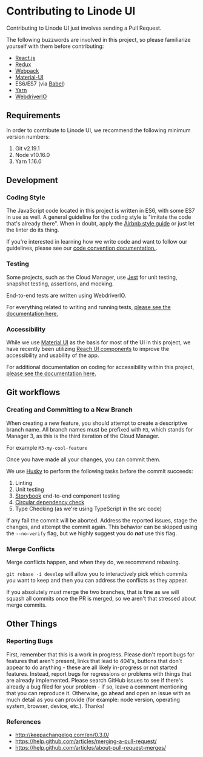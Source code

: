 # Contributing to Linode UI

Contributing to Linode UI just involves sending a Pull Request.

The following buzzwords are involved in this project, so please familiarize yourself with them before contributing:

* [React.js](https://facebook.github.io/react/)
* [Redux](http://redux.js.org/)
* [Webpack](https://webpack.github.io/)
* [Material-UI](https://material-ui.com/)
* ES6/ES7 (via [Babel](https://babeljs.io/))
* [Yarn](https://yarnpkg.com/)
* [WebdriverIO](https://webdriver.io/)

## Requirements

In order to contribute to Linode UI, we recommend the following minimum version numbers:

1. Git v2.19.1
2. Node v10.16.0
3. Yarn 1.16.0

## Development

### Coding Style

The JavaScript code located in this project is written in ES6, with some ES7 in use as well. A general guideline for the coding style is "imitate the code that's already there". When in doubt,
apply the [Airbnb style guide](https://github.com/airbnb/javascript) or just let
the linter do its thing.

If you're interested in learning how we write code and want to follow our guidelines, please
see our [code convention documentation.](CODE_CONVENTIONS.md).

### Testing

Some projects, such as the Cloud Manager, use [Jest](https://facebook.github.io/jest/docs/en/api.html) for unit testing, snapshot testing, assertions, and mocking.

End-to-end tests are written using WebdriverIO.

For everything related to writing and running tests, [please see the documentation here.](TESTING.md)

### Accessibility

While we use [Material UI](https://material-ui.com/) as the basis for most of the UI in this project, we have recently been utilizing [Reach UI components](https://reacttraining.com/reach-ui/) to improve the accessibility and usability of the app.

For additional documentation on coding for accessibility within this project, [please see the documentation here.](ACCESSIBILITY.md)

## Git workflows

### Creating and Committing to a New Branch

When creating a new feature, you should attempt to create a descriptive branch name. All branch names must be prefixed with `M3`, which stands for Manager 3, as this is the third iteration of the Cloud Manager.

For example `M3-my-cool-feature`

Once you have made all your changes, you can commit them.

We use [Husky](https://github.com/typicode/husky) to perform the following tasks before the commit succeeds:

1. Linting
2. Unit testing
3. [Storybook](https://github.com/storybooks/storybook) end-to-end component testing
4. [Circular dependency check](https://github.com/pahen/madge)
5. Type Checking (as we're using TypeScript in the src code)

 If any fail the commit will be aborted. Address the reported issues, stage the changes, and attempt the commit again. This behavior can be skipped using the
`--no-verify` flag, but we highly suggest you do _**not**_ use this flag.

### Merge Conflicts

Merge conflicts happen, and when they do, we recommend rebasing.

`git rebase -i develop` will allow you to interactively pick which commits you want to keep and then you can address the conflicts as they appear.

If you absolutely must merge the two branches, that is fine as we will squash all commits once the PR is merged, so we aren't that stressed about merge commits.

## Other Things

### Reporting Bugs

First, remember that this is a work in progress. Please don't report bugs for
features that aren't present, links that lead to 404's, buttons that don't
appear to do anything - these are all likely in-progress or not started
features. Instead, report bugs for regressions or problems with things that are
already implemented. Please search GitHub issues to see if
there's already a bug filed for your problem - if so, leave a comment
mentioning that you can reproduce it. Otherwise, go ahead and open an issue
with as much detail as you can provide (for example: node version, operating
system, browser, device, etc.). Thanks!

### References
- http://keepachangelog.com/en/0.3.0/
- https://help.github.com/articles/merging-a-pull-request/
- https://help.github.com/articles/about-pull-request-merges/
